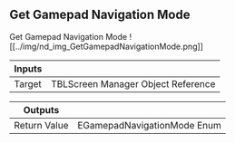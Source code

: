 ## Get Gamepad Navigation Mode
Get Gamepad Navigation Mode
![[../img/nd_img_GetGamepadNavigationMode.png]]

|Inputs||
|--|--|
| Target | TBLScreen Manager Object Reference |

|Outputs||
|--|--|
| Return Value | EGamepadNavigationMode Enum |
